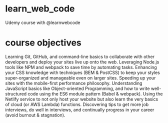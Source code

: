 # learn_web_code
Udemy course with @learnwebcode 

# course objectives
Learning Git, GitHub, and command-line basics to collaborate with other developers and deploy your sites live up onto the web.
Leveraging Node.js tools like NPM and webpack to save time by automating tasks.
Enhancing your CSS knowledge with techniques (BEM & PostCSS) to keep your styles super-organized and manageable even on larger sites.
Speeding up your sites with the mobile-first performance philosophy.
Understanding JavaScript basics like Object-oriented Programming, and how to write well-structured code using the ES6 module pattern (Babel & webpack).
Using the Netlify service to not only host your website but also learn the very basics of cloud (or AWS Lambda) functions.
Discovering tips to get more job interviews, do well in interviews, and continually progress in your career (avoid burnout & stagnation).

